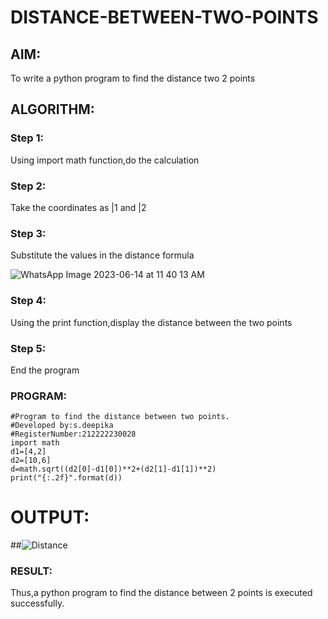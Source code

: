 # DISTANCE-BETWEEN-TWO-POINTS

## AIM:
To write a python program to find the distance two 2 points
## ALGORITHM:
### Step 1: 
Using import math function,do the calculation
### Step 2: 
Take the coordinates as |1 and |2
### Step 3: 
Substitute the values in the distance formula 


![WhatsApp Image 2023-06-14 at 11 40 13 AM](https://github.com/deepikasrinivasans/DISTANCE-BETWEEN-TWO-POINTS/assets/119393935/aae4766a-84de-444f-b88f-a1f822121504)


### Step 4:
Using the print function,display the distance between the two points
### Step 5:
End the program
### PROGRAM:
```
#Program to find the distance between two points.
#Developed by:s.deepika 
#RegisterNumber:212222230028
import math
d1=[4,2]
d2=[10,6]
d=math.sqrt((d2[0]-d1[0])**2+(d2[1]-d1[1])**2)
print("{:.2f}".format(d))
```
  
# OUTPUT:
##![Distance](https://user-images.githubusercontent.com/119393935/226512220-53e401eb-b48f-4ae7-9d1f-6bba13de9acf.png)





### RESULT:
Thus,a python program to find the distance between 2 points is executed successfully.
